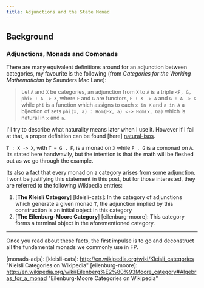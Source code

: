 ```yaml
---
title: Adjunctions and the State Monad
---
```


## Background

### Adjunctions, Monads and Comonads

There are many equivalent definitions around for an adjunction between categories, my favourite is the following
(from *Categories for the Working Mathematician* by Saunders Mac Lane):

>   Let `A` and `X` be categories, an adjunction from `X` to `A` is a triple `<F, G, phi> : A -> X`, where `F` and `G`
>   are functors, `F : X -> A` and `G : A -> X` while `phi` is a function which assigns to each `x in X` and `a in A`
>   a bijection of sets `phi(x, a) : Hom(Fx, a) <-> Hom(x, Ga)` which is natural in `x` and `a`.

I'll try to describe what naturality means later when I use it. However if I fail at that, a proper definition can be found
[here] [natural-isos].

`T : X -> X`, with `T = G . F`, is a monad on `X` while `F . G` is a comonad on `A`.  Its stated here handwavily, but the intention
is that the math will be fleshed out as we go through the example.

Its also a fact that every monad on a category arises from some adjunction.  I wont be justifying this statement in this post,
but for those interested, they are referred to the following Wikipedia entries:

1.  [**The Kleisli Category**] [kleisli-cats]: In the category of adjunctions which generate a given monad `T`, the adjunction implied by this construction is an initial object in this category
2.  [**The Eilenburg-Moore Category**] [eilenburg-moore]: This category forms a terminal object in the aforementioned category.

-------

Once you read about these facts, the first impulse is to go and deconstruct all the fundamental monads we commonly use in FP.

[natural-isos]: http://en.wikipedia.org/wiki/Natural_isomorphism#natural_isomorphism "Natural Isomorphisms on Wikipedia"
[monads-adjs]: 
[kleisli-cats]: http://en.wikipedia.org/wiki/Kleisli_categories "Kleisli Categories on Wikipedia"
[eilenburg-moore]: http://en.wikipedia.org/wiki/Eilenberg%E2%80%93Moore_category#Algebras_for_a_monad "Eilenburg-Moore Categories on Wikipedia"
